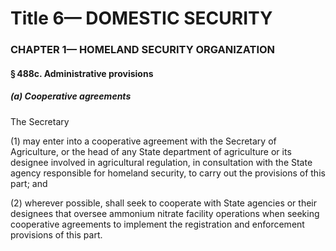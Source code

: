 
# Title 6— DOMESTIC SECURITY
### CHAPTER 1— HOMELAND SECURITY ORGANIZATION
#### § 488c. Administrative provisions
##### (a) Cooperative agreements

The Secretary

(1) may enter into a cooperative agreement with the Secretary of Agriculture, or the head of any State department of agriculture or its designee involved in agricultural regulation, in consultation with the State agency responsible for homeland security, to carry out the provisions of this part; and

(2) wherever possible, shall seek to cooperate with State agencies or their designees that oversee ammonium nitrate facility operations when seeking cooperative agreements to implement the registration and enforcement provisions of this part.
